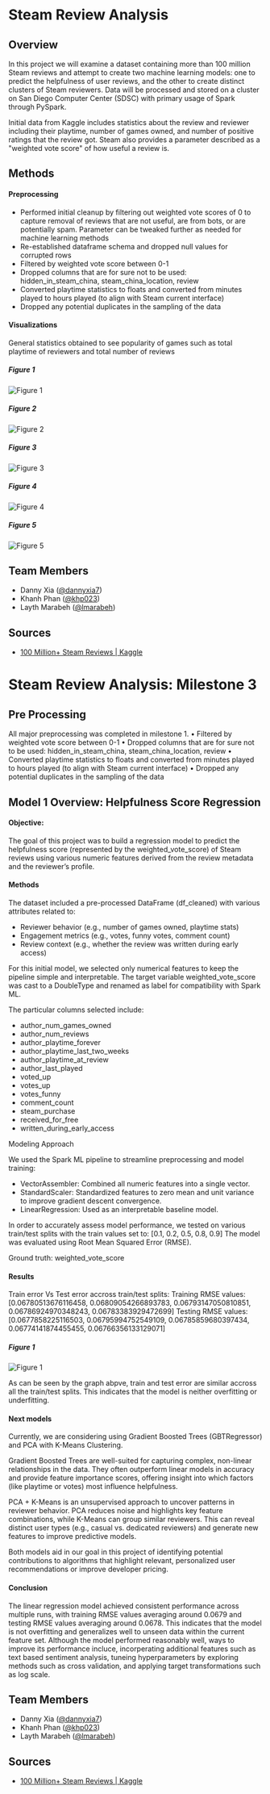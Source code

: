 # Steam Review Analysis

## Overview

In this project we will examine a dataset containing more than 100 million Steam reviews and attempt to create two machine learning models: one to predict the helpfulness of user reviews, and the other to create distinct clusters of Steam reviewers. Data will be processed and stored on a cluster on San Diego Computer Center (SDSC) with primary usage of Spark through PySpark. 

Initial data from Kaggle includes statistics about the review and reviewer including their playtime, number of games owned, and number of positive ratings that the review got. Steam also provides a parameter described as a "weighted vote score" of how useful a review is. 

## Methods

#### Preprocessing
* Performed initial cleanup by filtering out weighted vote scores of 0 to capture removal of reviews that are not useful, are from bots, or are potentially spam. Parameter can be tweaked further as needed for machine learning methods
* Re-established dataframe schema and dropped null values for corrupted rows
* Filtered by weighted vote score between 0-1
* Dropped columns that are for sure not to be used: hidden_in_steam_china, steam_china_location, review
* Converted playtime statistics to floats and converted from minutes played to hours played (to align with Steam current interface)
* Dropped any potential duplicates in the sampling of the data

#### Visualizations

General statistics obtained to see popularity of games such as total playtime of reviewers and total number of reviews

##### Figure 1
![Figure 1](/resources/screenshots/top10gamesReviewStatistics_ALLDATA.png)

##### Figure 2
![Figure 2](/resources/screenshots/boxplot.png)

##### Figure 3
![Figure 3](/resources/screenshots/heatmap.png)

##### Figure 4
![Figure 4](/resources/screenshots/histogram.png)

##### Figure 5
![Figure 5](/resources/screenshots/scatter.png)


## Team Members
* Danny Xia ([@dannyxia7](https://github.com/dannyxia7))
* Khanh Phan ([@khp023](https://github.com/khp023))
* Layth Marabeh ([@lmarabeh](https://github.com/lmarabeh))

## Sources
* [100 Million+ Steam Reviews | Kaggle](https://www.kaggle.com/datasets/kieranpoc/steam-reviews/data)

# Steam Review Analysis: Milestone 3

## Pre Processing 
All major preprocessing was completed in milestone 1.
    •	Filtered by weighted vote score between 0-1
	•	Dropped columns that are for sure not to be used: hidden_in_steam_china, steam_china_location, review
	•	Converted playtime statistics to floats and converted from minutes played to hours played (to align with Steam current interface)
	•	Dropped any potential duplicates in the sampling of the data

## Model 1 Overview: Helpfulness Score Regression
#### Objective: 
The goal of this project was to build a regression model to predict the helpfulness score (represented by the weighted_vote_score) of Steam reviews using various numeric features derived from the review metadata and the reviewer’s profile.

#### Methods
The dataset included a pre-processed DataFrame (df_cleaned) with various attributes related to:
* Reviewer behavior (e.g., number of games owned, playtime stats)
* Engagement metrics (e.g., votes, funny votes, comment count)
* Review context (e.g., whether the review was written during early access)

For this initial model, we selected only numerical features to keep the pipeline simple and interpretable. The target variable weighted_vote_score was cast to a DoubleType and renamed as label for compatibility with Spark ML.

The particular columns selected include:
* author_num_games_owned
* author_num_reviews
* author_playtime_forever
* author_playtime_last_two_weeks
* author_playtime_at_review
* author_last_played
* voted_up
* votes_up
* votes_funny
* comment_count
* steam_purchase
* received_for_free
* written_during_early_access

Modeling Approach

We used the Spark ML pipeline to streamline preprocessing and model training:
* VectorAssembler: Combined all numeric features into a single vector.
* StandardScaler: Standardized features to zero mean and unit variance to improve gradient descent convergence.
* LinearRegression: Used as an interpretable baseline model.

In order to accurately assess model performance, we tested on various train/test splits with the train values set to: [0.1, 0.2, 0.5, 0.8, 0.9] The model was evaluated using Root Mean Squared Error (RMSE).

Ground truth: weighted_vote_score
#### Results 
Train error Vs Test error accross train/test splits:
Training RMSE values: [0.06780513676116458, 0.06809054266893783, 0.06793147050810851, 0.06786924970348243, 0.06783383929472699]
Testing RMSE values: [0.0677858225116503, 0.06795994752549109, 0.06785859680397434, 0.06774141874455455, 0.06766356133129071]

##### Figure 1
![Figure 1](/resources/screenshots/train_vs_test_RMSE.png)

As can be seen by the graph abpve, train and test error are similar accross all the train/test splits. This indicates that the model is neither overfitting or underfitting.

#### Next models 
Currently, we are considering using Gradient Boosted Trees (GBTRegressor) and PCA with K-Means Clustering.

Gradient Boosted Trees are well-suited for capturing complex, non-linear relationships in the data. They often outperform linear models in accuracy and provide feature importance scores, offering insight into which factors (like playtime or votes) most influence helpfulness.

PCA + K-Means is an unsupervised approach to uncover patterns in reviewer behavior. PCA reduces noise and highlights key feature combinations, while K-Means can group similar reviewers. This can reveal distinct user types (e.g., casual vs. dedicated reviewers) and generate new features to improve predictive models.

Both models aid in our goal in this project of identifying potential contributions to algorithms that highlight relevant, personalized user recommendations or improve developer pricing.

#### Conclusion
The linear regression model achieved consistent performance across multiple runs, with training RMSE values averaging around 0.0679 and testing RMSE values averaging around 0.0678. This indicates that the model is not overfitting and generalizes well to unseen data within the current feature set. Although the model performed reasonably well, ways to improve its performance incluce, incorperating additional features such as text based sentiment analysis, tuneing hyperparameters by exploring methods such as cross validation, and applying target transformations such as log scale. 

## Team Members
* Danny Xia ([@dannyxia7](https://github.com/dannyxia7))
* Khanh Phan ([@khp023](https://github.com/khp023))
* Layth Marabeh ([@lmarabeh](https://github.com/lmarabeh))

## Sources
* [100 Million+ Steam Reviews | Kaggle](https://www.kaggle.com/datasets/kieranpoc/steam-reviews/data)
